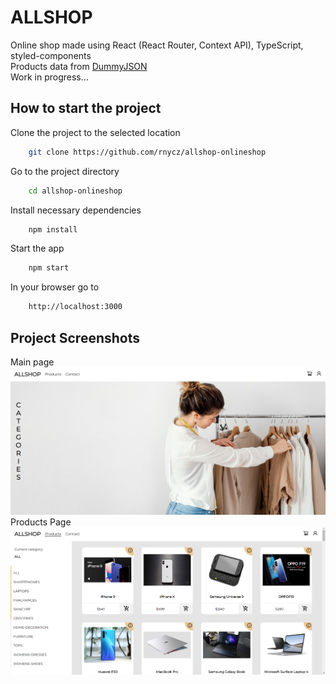 # ALLSHOP

Online shop made using React (React Router, Context API), TypeScript, styled-components <br />
Products data from [DummyJSON](https://dummyjson.com/)<br />
Work in progress...

## How to start the project

Clone the project to the selected location

```bash
    git clone https://github.com/rnycz/allshop-onlineshop
```

Go to the project directory

```bash
    cd allshop-onlineshop
```

Install necessary dependencies

```bash
    npm install
```

Start the app

```bash
    npm start
```

In your browser go to

```bash
    http://localhost:3000
```

## Project Screenshots

Main page <br />
![](./src/assets/images/app-screen1.PNG) <br />
Products Page <br />
![](./src/assets/images/app-screen2.PNG) <br />
